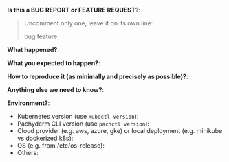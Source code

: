 <!-- This form is for bug reports and feature requests ONLY! 

If you're looking for help, please check:

Docs: http://docs.pachyderm.io/en/latest/
Slack: http://slack.pachyderm.io/

-->

**Is this a BUG REPORT or FEATURE REQUEST?**:

> Uncomment only one, leave it on its own line: 
>
> bug
> feature


**What happened?**:

**What you expected to happen?**:

**How to reproduce it (as minimally and precisely as possible)?**:

**Anything else we need to know?**:

**Environment?**:
- Kubernetes version (use `kubectl version`):
- Pachyderm CLI version (use `pachctl version`):
- Cloud provider (e.g. aws, azure, gke) or local deployment (e.g. minikube vs dockerized k8s):
- OS (e.g. from /etc/os-release):
- Others:
